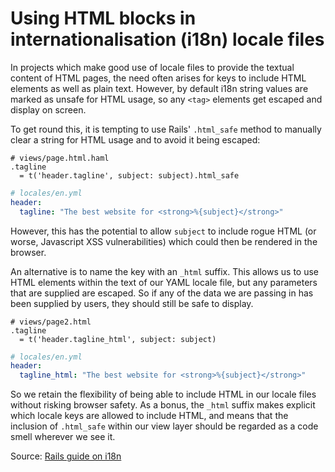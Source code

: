 # Using HTML blocks in internationalisation (i18n) locale files

In projects which make good use of locale files to provide the textual content of HTML pages, the need often arises for keys to include HTML elements as well as plain text. However, by default i18n string values are marked as unsafe for HTML usage, so any `<tag>` elements get escaped and display on screen.

To get round this, it is tempting to use Rails' `.html_safe` method to manually clear a string for HTML usage and to avoid it being escaped:

```haml
# views/page.html.haml
.tagline
  = t('header.tagline', subject: subject).html_safe
```

```yml
# locales/en.yml
header:
  tagline: "The best website for <strong>%{subject}</strong>"
```

However, this has the potential to allow `subject` to include rogue HTML (or worse, Javascript XSS vulnerabilities) which could then be rendered in the browser.

An alternative is to name the key with an `_html` suffix. This allows us to use HTML elements within the text of our YAML locale file, but any parameters that are supplied are escaped. So if any of the data we are passing in has been supplied by users, they should still be safe to display.

```haml
# views/page2.html
.tagline
  = t('header.tagline_html', subject: subject)
```

```yml
# locales/en.yml
header:
  tagline_html: "The best website for <strong>%{subject}</strong>"
```

So we retain the flexibility of being able to include HTML in our locale files without risking browser safety. As a bonus, the `_html` suffix makes explicit which locale keys are allowed to include HTML, and means that the inclusion of `.html_safe` within our view layer should be regarded as a code smell wherever we see it.

Source: [Rails guide on i18n](http://guides.rubyonrails.org/i18n.html#using-safe-html-translations)
